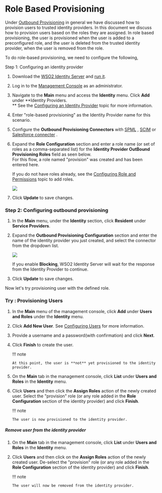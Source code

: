# Role Based Provisioning

Under [Outbound
Provisioning](https://docs.wso2.com/display/IS530/Outbound+Provisioning)
in general we have discussed how to provision users to trusted identity
providers. In this document we discuss how to provision users based on
the roles they are assigned. In role based provisioning, the user is
provisioned when the user is added to a preconfigured role, and the user
is deleted from the trusted identity provider, when the user is removed
from the role.

To do role-based provisioning, we need to configure the following,

Step 1: Configuring an identity provider

1.  Download the [WSO2 Identity
    Server](http://wso2.com/products/identity-server/) and [run
    it](https://docs.wso2.com/display/IS510/Running+the+Product).
2.  Log in to the [Management
    Console](https://docs.wso2.com/display/IS540/Getting+Started+with+the+Management+Console)
    as an administrator.
3.  Navigate to the **Main** menu and access the **Identity** menu.
    Click **Add** under **Identity Providers.  
    ** See the [Configuring an Identity
    Provider](https://docs.wso2.com/display/IS540/Configuring+an+Identity+Provider)
    topic for more information.
4.  Enter "role-based provisioning" as the Identity Provider name for
    this scenario.
5.  Configure the **Outbound Provisioning Connectors** with
    [SPML](https://docs.wso2.com/display/IS540/Outbound+Provisioning+with+SPML#OutboundProvisioningwithSPML-Configuringanidentityprovider)
   ,
    [SCIM](https://docs.wso2.com/display/IS540/Outbound+Provisioning+with+SCIM#OutboundProvisioningwithSCIM-Configuringanidentityprovider)
    or [Salesforce
    connecter](https://docs.wso2.com/display/IS540/Outbound+Provisioning+with+Salesforce#OutboundProvisioningwithSalesforce-Configuringtheidentityprovider)
    .
6.  Expand the **Role Configuration** section and enter a role name (or
    set of roles as a comma-separated list) for the **Identity Provider
    OutBound Provisioning Roles** field as seen below.  
    For this flow, a role named "provision" was created and has been
    entered here.

    If you do not have roles already, see the [Configuring Role and
    Permissions](https://docs.wso2.com/display/IS540/Configuring+Roles+and+Permissions#ConfiguringRolesandPermissions-addU)
    topic to add roles.

    ![](../../assets/img//103330270/103330272.png)

7.  Click **Update** to save changes.

### Step 2: Configuring outbound provisioning

1.  In the **Main** menu, under the **Identity** section, click
    **Resident** under **Service Providers**.
2.  Expand the **Outbound Provisioning Configuration** section and enter
    the name of the identity provider you just created, and select the
    connector from the dropdown list.

    ![](../../assets/img//103330270/103330273.png)

    If you enable **Blocking**, WSO2 Identity Server will wait for the
    response from the Identity Provider to continue.

3.  Click **Update** to save changes.

Now let's try provisioning user with the defined role.

### Try : Provisioning Users

1.  In the **Main** menu of the management console, click **Add** under
    **Users and Roles** under the **Identity** menu.
2.  Click **Add New User**. See [Configuring
    Users](https://docs.wso2.com/display/IS540/Configuring+Users) for
    more information.
3.  Provide a username and a password(with confirmation) and click
    **Next**.
4.  Click **Finish** to create the user.

    !!! note
    
        At this point, the user is **not** yet provisioned to the identity
        provider.
    

5.  On the **Main** tab in the management console, click **List** under
    **Users and Roles** in the **Identity** menu.
6.  Click **Users** and then click the **Assign Roles** action of the
    newly created user. Select the "provision" role (or any role added
    in the **Role Configuration** section of the identity provider) and
    click **Finish**.

    !!! note
    
        The user is now provisioned to the identity provider.
    

##### Remove user from the identity provider

1.  On the **Main** tab in the management console, click **List** under
    **Users and Roles** in the **Identity** menu.
2.  Click **Users** and then click on the **Assign Roles** action of the
    newly created user. De-select the "provision" role (or any role
    added in the **Role Configuration** section of the identity
    provider) and click **Finish**.

    !!! note
    
        The user will now be removed from the identity provider.
    
